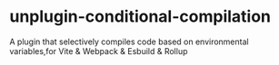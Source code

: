 # unplugin-conditional-compilation
A plugin that selectively compiles code based on environmental variables,for Vite &amp; Webpack &amp; Esbuild &amp; Rollup
